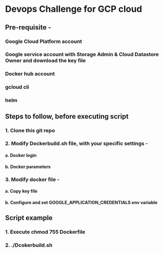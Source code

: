 # **Devops Challenge for GCP cloud**
## Pre-requisite - 
###  Google Cloud Platform account
###  Google service account with Storage Admin & Cloud Datastore Owner and download the key file
###  Docker hub account
###  gcloud cli
###  helm

## Steps to follow, before executing script 
### 1. Clone this git repo
### 2. Modify Dockerbuild.sh file, with your specific settings - 
####   a. Docker login
####   b. Docker parameters
### 3. Modify docker file - 
####   a. Copy key file
####   b. Configure and set GOOGLE_APPLICATION_CREDENTIALS env variable 

## Script example
### 1. Execute chmod 755 Dockerfile
### 2. ./Dcokerbuild.sh   

